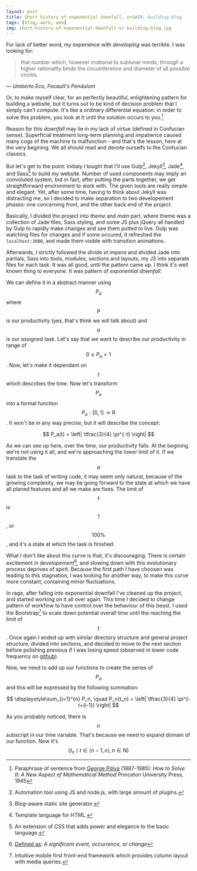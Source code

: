 ```yaml
---
layout: post
title: Short history of exponential downfall, or&#58; building blog
tags: [blog, work, web]
img: short-history-of-exponential-downfall-or-building-blog.jpg
---
```


For lack of better word, my experience with *developing* was terrible. I was
looking for:

>that number which, however irrational to sublunar minds, through a
higher rationality binds the circumference and diameter of all possible circles.

<cite>&mdash; Umberto Eco, Focault's Pendulum</cite>

Or, to make myself clear, for an perfectly beautiful, enlightening pattern for
building a website, but it turns out to be kind of decision problem that I simply
can't compute. It's like a ordinary differential equation: in order to solve this problem,
you look at it until the solution occurs to you.[^1]

Reason for this *downfall* may lie in my lack of virtue (defined in Confucian sense).
Superficial treatment long-term planning and impatience caused many cogs of the
machine to malfunction - and that's the lesson, here at the very begining. We all
should read and devote ourselfs to the Confucian classics.

But let's get to the point: initialy I tought that I'll use Gulp[^2], Jekyll[^3], Jade[^4],
and Sass[^5] to build my website. Number of used components may imply an convoluted
system, but in fact, after putting the parts together, we get straightforward
environment to work with. The given tools are really simple and elegant. Yet, after
some time, having to think about Jekyll was distracting me, so I decided to make
separation to two developement phases: one concerning front, and the other back end of
the project.

Basically, I divided the project into *theme* and *main* part, where theme was a
collection of Jade files, Sass styling, and some JS plus jQuery all handled by Gulp to
rapidly make changes and see them putted to live. Gulp was watching files for changes and
if some occured, it refreshed the `localhost:3000`, and made them visible with transition
animations.

Afterwards, I strictly followed the *divide et impera* and divided Jade into partials, Sass
into tools, modules, sections and layouts, my JS into separate files for each task. It was
all good, until the pattern came up. I think it's well known thing to everyone. It was pattern
of *exponential downfall*.

We can define it in a abstract manner using $$ P_a $$ where $$ P $$ is our productivity
(yes, that's think we will talk about) and $$ a $$ is our assigned task. Let's say
that we want to describe our productivity in range of $$ 0 \leq P_a < 1 $$. Now, let's
make it dependant on $$ t $$ which describes the time. Now let's transform $$ P_a $$ into
a formal function $$ P_a: [0,1] \to \mathrm R $$. It won't be in any way precise, but it
will describe the concept:

$$
  P_a(t) = \left| \tfrac{3}{4} \pi^{-t} \right|
$$

As we can see up here, over the time, our productivity falls. At the begining we're not
using it all, and we're approaching the lower limit of it. If we translate the $$ a $$ task to
the task of writing code, it may seem only natural, because of the growing complexity, we may
be going forward to the state at which we have all planed features and all we make are fixes.
The limit of $$ t $$ is $$ 1 $$, or $$ 100\% $$, and it's a state at which the task is
finished.

What I don't like about this curve is that, it's discouraging. There is certain excitement
in *developement*[^6], and slowing down with this evolutionary process deprives of spirit.
Because the first path I have choosen was leading to this stagnation, I was looking for another
way, to make this curve more constant, containing minor fluctuations.

In rage, after falling into exponential downfall I've cleaned up the project, and started
working on it all over again. This time I decided to change pattern of workflow to have
control over the behaviour of this beast. I used the Bootstrap[^7] to scale down potential overall
time until the reaching the limit of $$ t $$. Once again I ended up with similar directory
structure and general project structure, divided into sections, and decided to move
to the next section before polishing previous if I was losing speed (observed in lower code
frequency on [github](http://github.com/)).

Now, we need to add up our functions to create the series of $$ P_a $$ and this will be
expressed by the following summation:

$$
  \displaystyle\sum_{i=1}^{n} P_n, \quad P_n(t_n) = \left| \tfrac{3}{4} \pi^{-t+(i-1)} \right|
$$

As you probably noticed, there is $$ n $$ subscript in our time variable. That's because
we need to expand domain of our function. Now it's $$ \{t_n \mid t \in \langle n-1, n \rangle, n \in \mathrm N\} $$

[^1]: Paraphrase of sentence from [George Pólya](https://pl.wikipedia.org/wiki/George_P%C3%B3lya) (1887-1985): *How to Solve It: A New Aspect of Mathematical Method* Princeton University Press, 1945
[^2]: Automation tool using JS and node.js, with large amount of plugins.
[^3]: Blog-aware static site generator.
[^4]: Template language for HTML.
[^5]: An extension of CSS that adds power and elegance to the basic language.
[^6]: [Defined as](http://www.thefreedictionary.com/development): *A significant event, occurrence, or change*
[^7]: Intuitive mobile first front-end framework which provides column layout with media queries.
